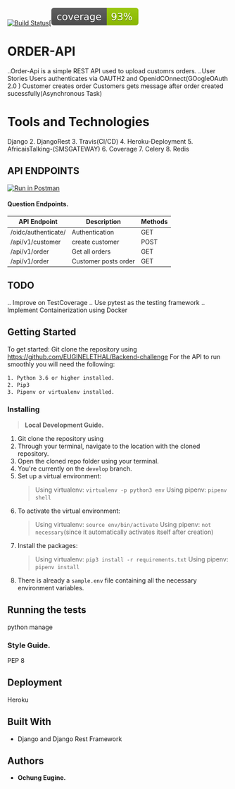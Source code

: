 [![Build Status](https://travis-ci.com/EUGINELETHAL/Backend-challenge.svg?branch=master)](https://travis-ci.com/EUGINELETHAL/Backend-challenge)[![](https://github.com/EUGINELETHAL/Backend-challenge/blob/master/coverage.svg)
# ORDER-API
..Order-Api is a simple REST  API used to upload customrs orders.
..User Stories
Users authenticates via OAUTH2 and OpenidCOnnect(GOogleOAuth 2.0 )
Customer creates order 
Customers gets message after order created sucessfully(Asynchronous  Task)


# Tools and Technologies
 Django 
2. DjangoRest
3. Travis(CI/CD)
4. Heroku-Deployment
5. AfricaisTalking-(SMSGATEWAY)
6. Coverage
7. Celery
8. Redis
## API ENDPOINTS

[![Run in Postman](https://run.pstmn.io/button.svg)](https://app.getpostman.com/run-collection/470df32a30646e961eb9)
#### Question Endpoints.
| API Endpoint  | Description | Methods |
| ------------- | ------------- | ------------- |
| /oidc/authenticate/  | Authentication | GET  |
  /api/v1/customer  | create customer  | POST |
| /api/v1/order  | Get all orders   | GET  |
 /api/v1/order | Customer posts order  | GET  |


## TODO
.. Improve on TestCoverage
.. Use pytest as the testing framework
.. Implement Containerization using Docker


## Getting Started
To get started:
 Git clone the repository using https://github.com/EUGINELETHAL/Backend-challenge
 For the API to run smoothly you will need the following:
```
1. Python 3.6 or higher installed.
2. Pip3
3. Pipenv or virtualenv installed.
```
### Installing
> __Local Development Guide.__

1. Git clone the repository using 
2. Through your terminal, navigate to the location with the cloned repository.
3. Open the cloned repo folder using your terminal.
4. You're currently on the `develop` branch.
5. Set up a virtual environment:
    > Using virtualenv: `virtualenv -p python3 env`
    > Using pipenv: `pipenv shell`
6. To activate the virtual environment:
    > Using virtualenv: `source env/bin/activate`
    > Using pipenv: `not necessary`(since it automatically activates itself after creation)
7. Install the packages:
    > Using virtualenv: `pip3 install -r requirements.txt`
    > Using pipenv: `pipenv install`
8. There is already a `sample.env` file containing all the necessary environment variables.


## Running the tests
 python manage 
### Style Guide.
PEP 8

## Deployment
Heroku


## Built With
* Django and Django Rest Framework

## Authors
* **Ochung Eugine.** 
